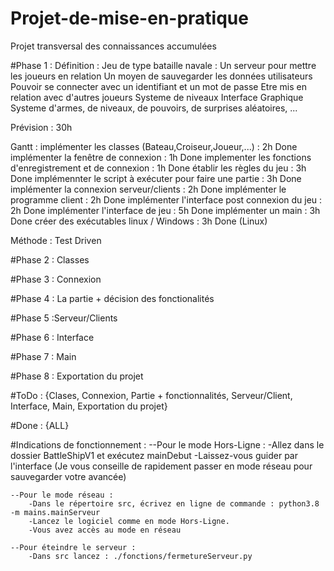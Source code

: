 # Projet-de-mise-en-pratique
Projet transversal des connaissances accumulées

#Phase 1 : Définition :
Jeu de type bataille navale :
								Un serveur pour mettre les joueurs en relation 
								Un moyen de sauvegarder les données utilisateurs
								Pouvoir se connecter avec un identifiant et un mot de passe
								Etre mis en relation avec d'autres joueurs
								Systeme de niveaux
								Interface Graphique
								Systeme d'armes, de niveaux, de pouvoirs, de surprises aléatoires, ...

Prévision : 30h

Gantt : 
	implémenter les classes (Bateau,Croiseur,Joueur,...) : 2h Done
	implémenter la fenêtre de connexion : 1h Done
	implementer les fonctions d'enregistrement et de connexion : 1h Done
	établir les règles du jeu : 3h Done
	implémennter le script à exécuter pour faire une partie : 3h Done
	implémenter la connexion serveur/clients : 2h Done
	implémenter le programme client : 2h Done
	implémenter l'interface post connexion du jeu : 2h Done
	implémenter l'interface de jeu : 5h Done
	implémenter un main : 3h Done
	créer des exécutables linux / Windows : 3h Done (Linux)


Méthode : Test Driven

#Phase 2 : Classes

#Phase 3 : Connexion

#Phase 4 : La partie + décision des fonctionalités

#Phase 5 :Serveur/Clients

#Phase 6 : Interface

#Phase 7 : Main

#Phase 8 : Exportation du projet

#ToDo : {Clases, Connexion, Partie + fonctionnalités, Serveur/Client, Interface, Main, Exportation du projet}

#Done : {ALL}

#Indications de fonctionnement :
	--Pour le mode Hors-Ligne :
		-Allez dans le dossier BattleShipV1 et exécutez mainDebut
		-Laissez-vous guider par l'interface (Je vous conseille de rapidement passer en mode réseau pour sauvegarder votre avancée)

	--Pour le mode réseau :
		-Dans le répertoire src, écrivez en ligne de commande : python3.8 -m mains.mainServeur
		-Lancez le logiciel comme en mode Hors-Ligne.
		-Vous avez accès au mode en réseau

	--Pour éteindre le serveur : 
		-Dans src lancez : ./fonctions/fermetureServeur.py

